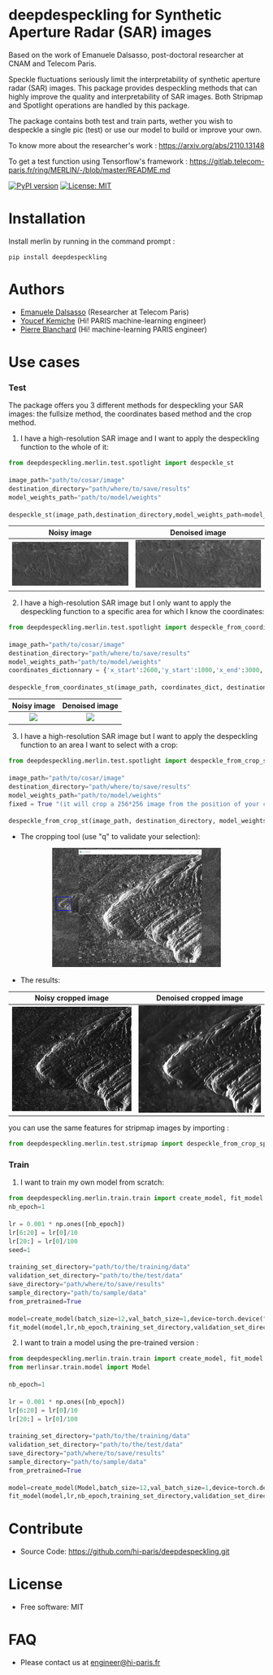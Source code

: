 # deepdespeckling for Synthetic Aperture Radar (SAR) images


Based on the work of Emanuele Dalsasso, post-doctoral researcher at CNAM and Telecom Paris.

Speckle fluctuations seriously limit the interpretability of synthetic aperture radar (SAR) images. This package provides despeckling methods that can highly improve the quality and interpretability of SAR images. Both Stripmap and Spotlight operations are handled by this package. 
 
The package contains both test and train parts, wether you wish to despeckle a single pic (test) or use our model to build or improve your own.

To know more about the researcher's work : https://arxiv.org/abs/2110.13148

To get a test function using Tensorflow's framework : https://gitlab.telecom-paris.fr/ring/MERLIN/-/blob/master/README.md

[![PyPI version](https://badge.fury.io/py/deepdespeckling.svg)](https://badge.fury.io/py/deepdespeckling)
[![License: MIT](https://img.shields.io/badge/License-MIT-yellow.svg)](https://opensource.org/licenses/MIT)

# Installation

Install merlin by running in the command prompt :

```console
pip install deepdespeckling
```


# Authors


* [Emanuele Dalsasso](https://perso.telecom-paristech.fr/dalsasso/) (Researcher at Telecom Paris)
* [Youcef Kemiche](https://www.linkedin.com/in/youcef-kemiche-3095b9174/) (Hi! PARIS machine-learning engineer)
* [Pierre Blanchard](https://www.linkedin.com/in/pierre-blanchard-28245462/) (Hi! machine-learning PARIS engineer)


# Use cases

### Test
The package offers you 3 different methods for despeckling your SAR images: the fullsize method, the coordinates based method and the crop method.

1) I have a high-resolution SAR image and I want to apply the despeckling function to the whole of it:

```python
from deepdespeckling.merlin.test.spotlight import despeckle_st

image_path="path/to/cosar/image"
destination_directory="path/where/to/save/results"
model_weights_path="path/to/model/weights"

despeckle_st(image_path,destination_directory,model_weights_path=model_weights_path)
```
Noisy image             |  Denoised image
:----------------------:|:-------------------------:
![](img/entire/noisy.png)  |  ![](img/entire/denoised.png)

2) I have a high-resolution SAR image but I only want to apply the despeckling function to a specific area for which I know the coordinates:
```python
from deepdespeckling.merlin.test.spotlight import despeckle_from_coordinates_st

image_path="path/to/cosar/image"
destination_directory="path/where/to/save/results"
model_weights_path="path/to/model/weights"
coordinates_dictionnary = {'x_start':2600,'y_start':1000,'x_end':3000,'y_end':1200}

despeckle_from_coordinates_st(image_path, coordinates_dict, destination_directory, model_weights_path)
````

Noisy image             |  Denoised image
:----------------------:|:-------------------------:
![](img/coordinates/noisy_test_image_data.png)  |  ![](img/coordinates/denoised_test_image_data.png)

3) I have a high-resolution SAR image but I want to apply the despeckling function to an area I want to select with a crop:
```python
from deepdespeckling.merlin.test.spotlight import despeckle_from_crop_st

image_path="path/to/cosar/image"
destination_directory="path/where/to/save/results"
model_weights_path="path/to/model/weights"
fixed = True "(it will crop a 256*256 image from the position of your click)" or False "(you will draw free-handly the area of your interest)"

despeckle_from_crop_st(image_path, destination_directory, model_weights_path, fixed=False)
```
* The cropping tool (use "q" to validate your selection):

<p align="center">
  <img src="img/crop/crop_example.png" width="66%" class="center">
</p>

* The results:

Noisy cropped image                     |           Denoised cropped image
:-----------------------------------------------------------:|:------------------------------------------:
 <img src="img/crop/noisy_test_image_data.png" width="100%"> | <img src="img/crop/denoised_test_image_data.png" width="1000%">

you can use the same features for stripmap images by importing : 
```python
from deepdespeckling.merlin.test.stripmap import despeckle_from_crop_sp,despeckle_sp,despeckle_from_coordinates_sp
```
### Train

1) I want to train my own model from scratch:
```python
from deepdespeckling.merlin.train.train import create_model, fit_model
nb_epoch=1

lr = 0.001 * np.ones([nb_epoch])
lr[6:20] = lr[0]/10
lr[20:] = lr[0]/100
seed=1

training_set_directory="path/to/the/training/data"
validation_set_directory="path/to/the/test/data"
save_directory="path/where/to/save/results"
sample_directory="path/to/sample/data"
from_pretrained=True

model=create_model(batch_size=12,val_batch_size=1,device=torch.device("cuda:0" if torch.cuda.is_available() else "cpu"),from_pretrained=from_pretrained)
fit_model(model,lr,nb_epoch,training_set_directory,validation_set_directory,sample_directory,save_directory,seed=2)

```

2) I want to train a model using the pre-trained version :
```python
from deepdespeckling.merlin.train.train import create_model, fit_model
from merlinsar.train.model import Model

nb_epoch=1

lr = 0.001 * np.ones([nb_epoch])
lr[6:20] = lr[0]/10
lr[20:] = lr[0]/100

training_set_directory="path/to/the/training/data"
validation_set_directory="path/to/the/test/data"
save_directory="path/where/to/save/results"
sample_directory="path/to/sample/data"
from_pretrained=True

model=create_model(Model,batch_size=12,val_batch_size=1,device=torch.device("cuda:0" if torch.cuda.is_available() else "cpu"),from_pretrained=from_pretrained)
fit_model(model,lr,nb_epoch,training_set_directory,validation_set_directory,sample_directory,save_directory,seed=2)
```

# Contribute


- Source Code: https://github.com/hi-paris/deepdespeckling.git

# License

* Free software: MIT

# FAQ

* Please contact us at [engineer@hi-paris.fr](engineer@hi-paris.fr)
